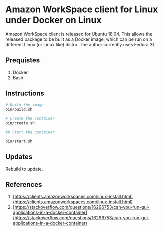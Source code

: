 # Amazon WorkSpace client for Linux under Docker on Linux

Amazon WorkSpace client is released for Ubuntu 18.04. This allows the released package to be built as a Docker image, which can be run on a different Linux (or Linux like) distro. The author currently uses Fedora 31.

## Prequistes

1. Docker
1. Bash

## Instructions

```bash
# Build the image
bin/build.sh

# Create the container
bin/create.sh

## Start the container

bin/start.sh
```

## Updates

Rebuild to update.

## References

1. [https://clients.amazonworkspaces.com/linux-install.html](https://clients.amazonworkspaces.com/linux-install.html)
1. [https://stackoverflow.com/questions/16296753/can-you-run-gui-applications-in-a-docker-container](https://stackoverflow.com/questions/16296753/can-you-run-gui-applications-in-a-docker-container)